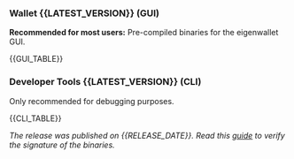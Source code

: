 ### Wallet {{LATEST_VERSION}} (GUI)

**Recommended for most users:** Pre-compiled binaries for the eigenwallet GUI.

{{GUI_TABLE}}

### Developer Tools {{LATEST_VERSION}} (CLI)

Only recommended for debugging purposes.

{{CLI_TABLE}}

_The release was published on {{RELEASE_DATE}}._ _Read this [guide](https://docs.unstoppableswap.net/getting_started/verify_tauri_signature) to verify the signature of the binaries._